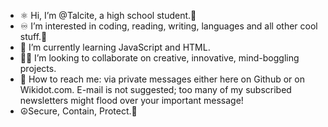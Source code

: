 - ⚛️ Hi, I’m @Talcite, a high school student.🔰
- ♾️ I’m interested in coding, reading, writing, languages and all other cool stuff.🤘
- 🧙 I’m currently learning JavaScript and HTML.
- 👩‍💻 I’m looking to collaborate on creative, innovative, mind-boggling projects.
- 📶 How to reach me: via private messages either here on Github or on Wikidot.com. E-mail is not suggested; too many of my subscribed newsletters might flood over your important message!
- ☮️Secure, Contain, Protect.🖖
